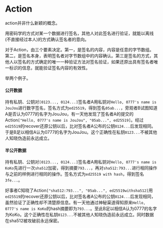 # Action

action并非什么新颖的概念。

用密码学的方式对某一个数据进行签名，其他人对此签名进行验证，就能以离线 (不直接经过本人)的方式确认签名者的意向。

对于Action，由三个要素决定。第一，是签名的内容，内容是任意的字节数组。第二，是签名本身，表明签名者对字节数组中的内容确认。第三是签名的方式，其他人以签名的方式确定的唯一一种验证方法对签名验证，如果还原出具有签名者唯一标识的信息，就能验证签名内容的有效性。

举两个例子。

#### 公开数据

持有私钥、公钥对`[0123..., 0124...]`签名者A用私钥对`Hello, 0777's name is JouJou`进行数字签名，签名方式为`ed25519`，得到签名`05ab...`，旁观者B试图知道A是否认为0777的名字为JouJou，有一天他发现了签名者A的提交的Action`["Hello, 0777's name is JouJou", "05ab...", ed25519]`。经过`ed25519`的recover还原公钥以后，比对签名者A公布的公钥`0124...`后发现相同。于是B足以相信A认为0777的名字为JouJou。这个正确性在私钥`0123...`不被其他人知晓伪造前永远成立。

#### 半公开数据

持有私钥、公钥对`[0123..., 0124...]`签名者A用私钥对`Hello, 0777's name is KoKo`先进行一次`sha512`加密，得到摘要`793...`，再对`sha512:793...`进行相同操作与之前的样例进行相同的操作。签名方式为`ed25519 with hash`，得到签名`3fe...`。

好事者C知晓了Action`["sha512:793...", "05ab...", ed25519withsha512]`用`ed25519`的recover还原公钥以后，比对签名者A公布的公钥`0124...`后发现相同，虽然验证了正确性却不清楚原信息。有一天他通过神秘渠道得知原来`Hello, 0777's name is KoKo`的hash摘要即为`793...`。至此B足以相信A认为0777的名字为KoKo。这个正确性在私钥`0123...`不被其他人知晓伪造前永远成立。同时数据在sha512被攻破前永远保密。